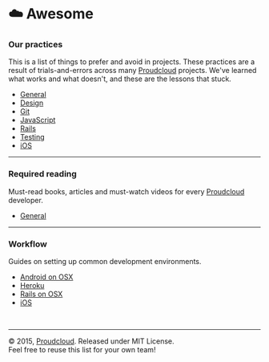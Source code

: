 # :cloud: Awesome

### Our practices
This is a list of things to prefer and avoid in projects. These practices are a result of trials-and-errors across many [Proudcloud] projects. We've learned what works and what doesn't, and these are the lessons that stuck.

- [General](practices/README.md)
- [Design](practices/design.md)
- [Git](practices/git.md)
- [JavaScript](practices/javascript.md)
- [Rails](practices/rails.md)
- [Testing](practices/testing.md)
- [iOS](practices/ios.md)

----

### Required reading
Must-read books, articles and must-watch videos for every [Proudcloud] developer.

- [General](readings/README.md)
  
----

### Workflow
Guides on setting up common development environments.

- [Android on OSX](workflow/android-osx.md)
- [Heroku](workflow/heroku.md)
- [Rails on OSX](workflow/rails-osx.md)
- [iOS](workflow/ios.md)


[Proudcloud]: http://proudcloud.net

<br>

----

:copyright: 2015, [Proudcloud]. Released under MIT License.<br>
Feel free to reuse this list for your own team!
